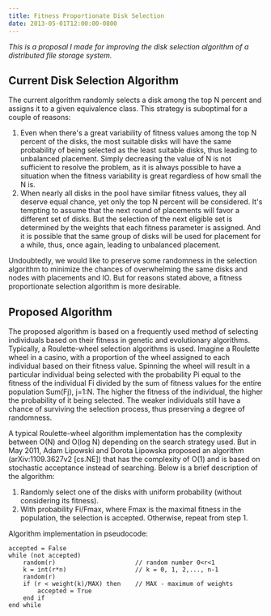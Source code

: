 ```yaml
---
title: Fitness Proportionate Disk Selection
date: 2013-05-01T12:00:00-0800
---
```

_This is a proposal I made for improving the disk selection algorithm of a distributed file storage system._

## Current Disk Selection Algorithm
The current algorithm randomly selects a disk among the top N percent and assigns it to a given equivalence class. This strategy is suboptimal for a couple of reasons:

1. Even when there's a great variability of fitness values among the top N percent of the disks, the most suitable disks will have the same probability of being selected as the least suitable disks, thus leading to unbalanced placement. Simply decreasing the value of N is not sufficient to resolve the problem, as it is always possible to have a situation when the fitness variability is great regardless of how small the N is.
2. When nearly all disks in the pool have similar fitness values, they all deserve equal chance, yet only the top N percent will be considered. It's tempting to assume that the next round of placements will favor a different set of disks. But the selection of the next eligible set is determined by the weights that each fitness parameter is assigned. And it is possible that the same group of disks will be used for placement for a while, thus, once again, leading to unbalanced placement. 

Undoubtedly, we would like to preserve some randomness in the selection algorithm to minimize the chances of overwhelming the same disks and nodes with placements and IO. But for reasons stated above, a fitness proportionate selection algorithm is more desirable.

## Proposed Algorithm
The proposed algorithm is based on a frequently used method of selecting individuals based on their fitness in genetic and evolutionary algorithms. Typically, a Roulette-wheel selection algorithms is used. Imagine a Roulette wheel in a casino, with a proportion of the wheel assigned to each individual based on their fitness value. Spinning the wheel will result in a particular individual being selected with the probability Pi equal to the fitness of the individual Fi divided by the sum of fitness values for the entire population Sum(Fj), j=1:N. The higher the fitness of the individual, the higher the probability of it being selected. The weaker individuals still have a chance of surviving the selection process, thus preserving a degree of randomness.

A typical Roulette-wheel algorithm implementation has the complexity between O(N) and O(log N) depending on the search strategy used. But in May 2011, Adam Lipowski and Dorota Lipowska proposed an algorithm (arXiv:1109.3627v2 [cs.NE]) that has the complexity of O(1) and is based on stochastic acceptance instead of searching. Below is a brief description of the algorithm:

1. Randomly select one of the disks with uniform probability (without considering its fitness).
2. With probability Fi/Fmax, where Fmax is the maximal fitness in the population, the selection is accepted. Otherwise, repeat from step 1.

Algorithm implementation in pseudocode:

	accepted = False
	while (not accepted)
	    random(r)                      // random number 0<r<1
	    k = int(r*n)                   // k = 0, 1, 2,..., n-1
	    random(r)
	    if (r < weight(k)/MAX) then    // MAX - maximum of weights
	        accepted = True
	    end if
	end while
